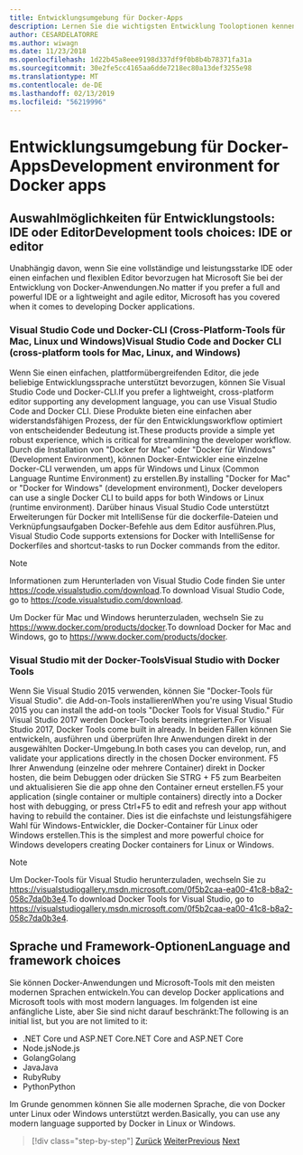 ```yaml
---
title: Entwicklungsumgebung für Docker-Apps
description: Lernen Sie die wichtigsten Entwicklung Tooloptionen kennen, die den Docker-Entwicklungslebenszyklus zu unterstützen.
author: CESARDELATORRE
ms.author: wiwagn
ms.date: 11/23/2018
ms.openlocfilehash: 1d22b45a8eee9198d337df9f0b8b4b78371fa31a
ms.sourcegitcommit: 30e2fe5cc4165aa6dde7218ec80a13def3255e98
ms.translationtype: MT
ms.contentlocale: de-DE
ms.lasthandoff: 02/13/2019
ms.locfileid: "56219996"
---
```

# <a name="development-environment-for-docker-apps"></a><span data-ttu-id="44612-103">Entwicklungsumgebung für Docker-Apps</span><span class="sxs-lookup"><span data-stu-id="44612-103">Development environment for Docker apps</span></span>

## <a name="development-tools-choices-ide-or-editor"></a><span data-ttu-id="44612-104">Auswahlmöglichkeiten für Entwicklungstools: IDE oder Editor</span><span class="sxs-lookup"><span data-stu-id="44612-104">Development tools choices: IDE or editor</span></span>

<span data-ttu-id="44612-105">Unabhängig davon, wenn Sie eine vollständige und leistungsstarke IDE oder einen einfachen und flexiblen Editor bevorzugen hat Microsoft Sie bei der Entwicklung von Docker-Anwendungen.</span><span class="sxs-lookup"><span data-stu-id="44612-105">No matter if you prefer a full and powerful IDE or a lightweight and agile editor, Microsoft has you covered when it comes to developing Docker applications.</span></span>

### <a name="visual-studio-code-and-docker-cli-cross-platform-tools-for-mac-linux-and-windows"></a><span data-ttu-id="44612-106">Visual Studio Code und Docker-CLI (Cross-Platform-Tools für Mac, Linux und Windows)</span><span class="sxs-lookup"><span data-stu-id="44612-106">Visual Studio Code and Docker CLI (cross-platform tools for Mac, Linux, and Windows)</span></span>

<span data-ttu-id="44612-107">Wenn Sie einen einfachen, plattformübergreifenden Editor, die jede beliebige Entwicklungssprache unterstützt bevorzugen, können Sie Visual Studio Code und Docker-CLI.</span><span class="sxs-lookup"><span data-stu-id="44612-107">If you prefer a lightweight, cross-platform editor supporting any development language, you can use Visual Studio Code and Docker CLI.</span></span> <span data-ttu-id="44612-108">Diese Produkte bieten eine einfachen aber widerstandsfähigen Prozess, der für den Entwicklungsworkflow optimiert von entscheidender Bedeutung ist.</span><span class="sxs-lookup"><span data-stu-id="44612-108">These products provide a simple yet robust experience, which is critical for streamlining the developer workflow.</span></span> <span data-ttu-id="44612-109">Durch die Installation von "Docker for Mac" oder "Docker für Windows" (Development Environment), können Docker-Entwickler eine einzelne Docker-CLI verwenden, um apps für Windows und Linux (Common Language Runtime Environment) zu erstellen.</span><span class="sxs-lookup"><span data-stu-id="44612-109">By installing "Docker for Mac" or "Docker for Windows" (development environment), Docker developers can use a single Docker CLI to build apps for both Windows or Linux (runtime environment).</span></span> <span data-ttu-id="44612-110">Darüber hinaus Visual Studio Code unterstützt Erweiterungen für Docker mit IntelliSense für die dockerfile-Dateien und Verknüpfungsaufgaben Docker-Befehle aus dem Editor ausführen.</span><span class="sxs-lookup"><span data-stu-id="44612-110">Plus, Visual Studio Code supports extensions for Docker with IntelliSense for Dockerfiles and shortcut-tasks to run Docker commands from the editor.</span></span>

> [!NOTE]
> <span data-ttu-id="44612-111">Informationen zum Herunterladen von Visual Studio Code finden Sie unter <https://code.visualstudio.com/download>.</span><span class="sxs-lookup"><span data-stu-id="44612-111">To download Visual Studio Code, go to <https://code.visualstudio.com/download>.</span></span>

<span data-ttu-id="44612-112">Um Docker für Mac und Windows herunterzuladen, wechseln Sie zu <https://www.docker.com/products/docker>.</span><span class="sxs-lookup"><span data-stu-id="44612-112">To download Docker for Mac and Windows, go to <https://www.docker.com/products/docker>.</span></span>

### <a name="visual-studio-with-docker-tools"></a><span data-ttu-id="44612-113">Visual Studio mit der Docker-Tools</span><span class="sxs-lookup"><span data-stu-id="44612-113">Visual Studio with Docker Tools</span></span>

<span data-ttu-id="44612-114">Wenn Sie Visual Studio 2015 verwenden, können Sie "Docker-Tools für Visual Studio". die Add-on-Tools installieren</span><span class="sxs-lookup"><span data-stu-id="44612-114">When you're using Visual Studio 2015 you can install the add-on tools "Docker Tools for Visual Studio."</span></span> <span data-ttu-id="44612-115">Für Visual Studio 2017 werden Docker-Tools bereits integrierten.</span><span class="sxs-lookup"><span data-stu-id="44612-115">For Visual Studio 2017, Docker Tools come built in already.</span></span> <span data-ttu-id="44612-116">In beiden Fällen können Sie entwickeln, ausführen und überprüfen Ihre Anwendungen direkt in der ausgewählten Docker-Umgebung.</span><span class="sxs-lookup"><span data-stu-id="44612-116">In both cases you can develop, run, and validate your applications directly in the chosen Docker environment.</span></span> <span data-ttu-id="44612-117">F5 Ihrer Anwendung (einzelne oder mehrere Container) direkt in Docker hosten, die beim Debuggen oder drücken Sie STRG + F5 zum Bearbeiten und aktualisieren Sie die app ohne den Container erneut erstellen.</span><span class="sxs-lookup"><span data-stu-id="44612-117">F5 your application (single container or multiple containers) directly into a Docker host with debugging, or press Ctrl+F5 to edit and refresh your app without having to rebuild the container.</span></span> <span data-ttu-id="44612-118">Dies ist die einfachste und leistungsfähigere Wahl für Windows-Entwickler, die Docker-Container für Linux oder Windows erstellen.</span><span class="sxs-lookup"><span data-stu-id="44612-118">This is the simplest and more powerful choice for Windows developers creating Docker containers for Linux or Windows.</span></span>

> [!NOTE]
> <span data-ttu-id="44612-119">Um Docker-Tools für Visual Studio herunterzuladen, wechseln Sie zu <https://visualstudiogallery.msdn.microsoft.com/0f5b2caa-ea00-41c8-b8a2-058c7da0b3e4>.</span><span class="sxs-lookup"><span data-stu-id="44612-119">To download Docker Tools for Visual Studio, go to <https://visualstudiogallery.msdn.microsoft.com/0f5b2caa-ea00-41c8-b8a2-058c7da0b3e4>.</span></span>

## <a name="language-and-framework-choices"></a><span data-ttu-id="44612-120">Sprache und Framework-Optionen</span><span class="sxs-lookup"><span data-stu-id="44612-120">Language and framework choices</span></span>

<span data-ttu-id="44612-121">Sie können Docker-Anwendungen und Microsoft-Tools mit den meisten modernen Sprachen entwickeln.</span><span class="sxs-lookup"><span data-stu-id="44612-121">You can develop Docker applications and Microsoft tools with most modern languages.</span></span> <span data-ttu-id="44612-122">Im folgenden ist eine anfängliche Liste, aber Sie sind nicht darauf beschränkt:</span><span class="sxs-lookup"><span data-stu-id="44612-122">The following is an initial list, but you are not limited to it:</span></span>

-   <span data-ttu-id="44612-123">.NET Core und ASP.NET Core</span><span class="sxs-lookup"><span data-stu-id="44612-123">.NET Core and ASP.NET Core</span></span>
-   <span data-ttu-id="44612-124">Node.js</span><span class="sxs-lookup"><span data-stu-id="44612-124">Node.js</span></span>
-   <span data-ttu-id="44612-125">Golang</span><span class="sxs-lookup"><span data-stu-id="44612-125">Golang</span></span>
-   <span data-ttu-id="44612-126">Java</span><span class="sxs-lookup"><span data-stu-id="44612-126">Java</span></span>
-   <span data-ttu-id="44612-127">Ruby</span><span class="sxs-lookup"><span data-stu-id="44612-127">Ruby</span></span>
-   <span data-ttu-id="44612-128">Python</span><span class="sxs-lookup"><span data-stu-id="44612-128">Python</span></span>

<span data-ttu-id="44612-129">Im Grunde genommen können Sie alle modernen Sprache, die von Docker unter Linux oder Windows unterstützt werden.</span><span class="sxs-lookup"><span data-stu-id="44612-129">Basically, you can use any modern language supported by Docker in Linux or Windows.</span></span>

>[!div class="step-by-step"]
><span data-ttu-id="44612-130">[Zurück](deploy-azure-kubernetes-service.md)
>[Weiter](docker-apps-inner-loop-workflow.md)</span><span class="sxs-lookup"><span data-stu-id="44612-130">[Previous](deploy-azure-kubernetes-service.md)
[Next](docker-apps-inner-loop-workflow.md)</span></span>